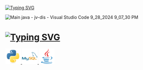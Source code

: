 <a href="https://git.io/typing-svg"><img src="https://readme-typing-svg.demolab.com?font=Fira+Code&pause=1000&color=B60DF7&center=true&width=800&lines=%E2%9C%A8+Welcome+to+my+GitHub+Profile+%E2%9C%A8;Hi%2C+I'm+Maria;%F0%9F%91%A9%E2%80%8D%F0%9F%8E%93+A+mathematics+graduate;%F0%9F%91%A9%E2%80%8D%F0%9F%92%BB+Working+as+an+AI+%26+Data+Engineer;%E2%9C%A8+Here%E2%80%99s+a+brief+description+of+me%3A+%E2%9C%A8" alt="Typing SVG" /></a>

![Main java - jv-dis - Visual Studio Code 9_28_2024 9_07_30 PM](https://github.com/user-attachments/assets/699d0e2b-2c56-47ee-8f32-f3fca7b1b3f5)


# [![Typing SVG](https://readme-typing-svg.demolab.com?font=&pause=1000&color=E5E33C&width=435&lines=%F0%9F%91%A9%E2%80%8D%F0%9F%92%BBLanguages%3A)](https://git.io/typing-svg)
<a href="https://www.python.org" target="_blank" rel="noreferrer"> <img src="https://raw.githubusercontent.com/devicons/devicon/master/icons/python/python-original.svg" alt="python" width="50" height="50"/> </a>  <a href="https://www.mysql.com/" target="_blank" rel="noreferrer"> <img src="https://raw.githubusercontent.com/devicons/devicon/master/icons/mysql/mysql-original-wordmark.svg" alt="mysql" width="50" height="50"/> </a>  <a href="https://www.java.com" target="_blank" rel="noreferrer"> <img src="https://raw.githubusercontent.com/devicons/devicon/master/icons/java/java-original.svg" alt="java" width="50" height="50"/> </a>

<!--
**MariaAma/MariaAma** is a ✨ _special_ ✨ repository because its `README.md` (this file) appears on your GitHub profile.

Here are some ideas to get you started:

- 🔭 I’m currently working on ...
- 🌱 I’m currently learning ...
- 👯 I’m looking to collaborate on ...
- 🤔 I’m looking for help with ...
- 💬 Ask me about ...
- 📫 How to reach me: ...
- 😄 Pronouns: ...
- ⚡ Fun fact: ...
-->
